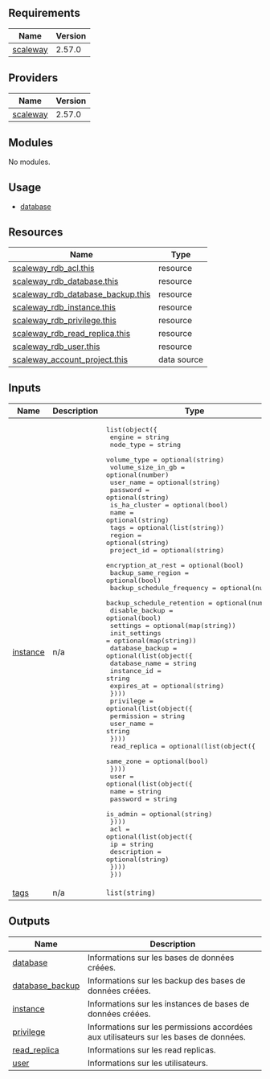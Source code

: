 ## Requirements

| Name | Version |
|------|---------|
| <a name="requirement_scaleway"></a> [scaleway](#requirement\_scaleway) | 2.57.0 |

## Providers

| Name | Version |
|------|---------|
| <a name="provider_scaleway"></a> [scaleway](#provider\_scaleway) | 2.57.0 |

## Modules

No modules.

## Usage

- [database](examples/main.tf)

## Resources

| Name | Type |
|------|------|
| [scaleway_rdb_acl.this](https://registry.terraform.io/providers/scaleway/scaleway/2.57.0/docs/resources/rdb_acl) | resource |
| [scaleway_rdb_database.this](https://registry.terraform.io/providers/scaleway/scaleway/2.57.0/docs/resources/rdb_database) | resource |
| [scaleway_rdb_database_backup.this](https://registry.terraform.io/providers/scaleway/scaleway/2.57.0/docs/resources/rdb_database_backup) | resource |
| [scaleway_rdb_instance.this](https://registry.terraform.io/providers/scaleway/scaleway/2.57.0/docs/resources/rdb_instance) | resource |
| [scaleway_rdb_privilege.this](https://registry.terraform.io/providers/scaleway/scaleway/2.57.0/docs/resources/rdb_privilege) | resource |
| [scaleway_rdb_read_replica.this](https://registry.terraform.io/providers/scaleway/scaleway/2.57.0/docs/resources/rdb_read_replica) | resource |
| [scaleway_rdb_user.this](https://registry.terraform.io/providers/scaleway/scaleway/2.57.0/docs/resources/rdb_user) | resource |
| [scaleway_account_project.this](https://registry.terraform.io/providers/scaleway/scaleway/2.57.0/docs/data-sources/account_project) | data source |

## Inputs

| Name | Description | Type | Default | Required |
|------|-------------|------|---------|:--------:|
| <a name="input_instance"></a> [instance](#input\_instance) | n/a | <pre>list(object({<br/>    engine                    = string<br/>    node_type                 = string<br/>    volume_type               = optional(string)<br/>    volume_size_in_gb         = optional(number)<br/>    user_name                 = optional(string)<br/>    password                  = optional(string)<br/>    is_ha_cluster             = optional(bool)<br/>    name                      = optional(string)<br/>    tags                      = optional(list(string))<br/>    region                    = optional(string)<br/>    project_id                = optional(string)<br/>    encryption_at_rest        = optional(bool)<br/>    backup_same_region        = optional(bool)<br/>    backup_schedule_frequency = optional(number)<br/>    backup_schedule_retention = optional(number)<br/>    disable_backup            = optional(bool)<br/>    settings                  = optional(map(string))<br/>    init_settings             = optional(map(string))<br/>    database_backup = optional(list(object({<br/>      database_name = string<br/>      instance_id   = string<br/>      expires_at    = optional(string)<br/>    })))<br/>    privilege = optional(list(object({<br/>      permission = string<br/>      user_name  = string<br/>    })))<br/>    read_replica = optional(list(object({<br/>      same_zone     = optional(bool)<br/>    })))<br/>    user = optional(list(object({<br/>      name     = string<br/>      password = string<br/>      is_admin = optional(string)<br/>    })))<br/>    acl = optional(list(object({<br/>      ip          = string<br/>      description = optional(string)<br/>    })))<br/>  }))</pre> | n/a | yes |
| <a name="input_tags"></a> [tags](#input\_tags) | n/a | `list(string)` | `[]` | no |

## Outputs

| Name | Description |
|------|-------------|
| <a name="output_database"></a> [database](#output\_database) | Informations sur les bases de données créées. |
| <a name="output_database_backup"></a> [database\_backup](#output\_database\_backup) | Informations sur les backup des bases de données créées. |
| <a name="output_instance"></a> [instance](#output\_instance) | Informations sur les instances de bases de données créées. |
| <a name="output_privilege"></a> [privilege](#output\_privilege) | Informations sur les permissions accordées aux utilisateurs sur les bases de données. |
| <a name="output_read_replica"></a> [read\_replica](#output\_read\_replica) | Informations sur les read replicas. |
| <a name="output_user"></a> [user](#output\_user) | Informations sur les utilisateurs. |
